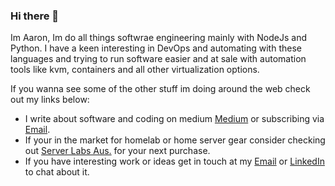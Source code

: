 ### Hi there 👋

Im Aaron, Im do all things softwrae engineering mainly with NodeJs and Python. I have a keen interesting in DevOps and automating with these languages and trying to run software easier and at sale with automation tools like kvm, containers and all other virtualization options.

If you wanna see some of the other stuff im doing around the web check out my links below:

* I write about software and coding on medium [Medium](https://medium.com/@aaron-kt-berry) or subscribing via [Email](https://aaron-kt-berry.medium.com/subscribe).
* If your in the market for homelab or home server gear consider checking out [Server Labs Aus.](https://serverlabs.com.au/) for your next purchase.
* If you have interesting work or ideas get in touch at my [Email](mailto:aaron.berry@ab-consulting.dev) or [LinkedIn](https://www.linkedin.com/in/aaron-kt-berry/) to chat about it.
